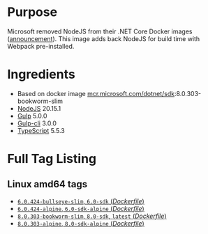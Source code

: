 # Purpose
Microsoft removed NodeJS from their .NET Core Docker images ([announcement](https://github.com/aspnet/Announcements/issues/298)). This image adds back NodeJS for build time with Webpack pre-installed.

# Ingredients
* Based on docker image [mcr.microsoft.com/dotnet/sdk](https://hub.docker.com/_/microsoft-dotnet-sdk/):8.0.303-bookworm-slim
* [NodeJS](https://nodejs.org/) 20.15.1
* [Gulp](https://www.npmjs.com/package/gulp) 5.0.0
* [Gulp-cli](https://www.npmjs.com/package/gulp-cli) 3.0.0
* [TypeScript](https://www.npmjs.com/package/typescript) 5.5.3

# Full Tag Listing
## Linux amd64 tags
- [`6.0.424-bullseye-slim`, `6.0-sdk` (*Dockerfile*)](https://github.com/Mathieu79FI/dotnet-docker/blob/master/6.0/sdk/bullseye-slim/gulp/Dockerfile)
- [`6.0.424-alpine`, `6.0-sdk-alpine` (*Dockerfile*)](https://github.com/Mathieu79FI/dotnet-docker/blob/master/6.0/sdk/alpine/gulp/Dockerfile)
- [`8.0.303-bookworm-slim`, `8.0-sdk`, `latest` (*Dockerfile*)](https://github.com/Mathieu79FI/dotnet-docker/blob/master/8.0/sdk/bookworm-slim/gulp/Dockerfile)
- [`8.0.303-alpine`, `8.0-sdk-alpine` (*Dockerfile*)](https://github.com/Mathieu79FI/dotnet-docker/blob/master/8.0/sdk/alpine/gulp/Dockerfile)
